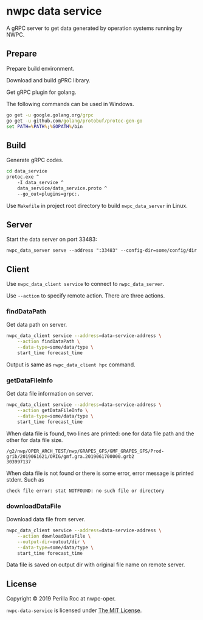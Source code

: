 # nwpc data service

A gRPC server to get data generated by operation systems running by NWPC.

## Prepare

Prepare build environment.

Download and build gPRC library. 

Get gRPC plugin for golang.

The following commands can be used in Windows.

```cmd
go get -u google.golang.org/grpc
go get -u github.com/golang/protobuf/protoc-gen-go
set PATH=%PATH%;%GOPATH%/bin
```

## Build

Generate gRPC codes.

```cmd
cd data_service
protoc.exe ^
    -I data_service ^
    data_service/data_service.proto ^
    --go_out=plugins=grpc:.
```

Use `Makefile` in project root directory to build `nwpc_data_server` in Linux.

## Server

Start the data server on port 33483:

```
nwpc_data_server serve --address ":33483" --config-dir=some/config/dir
```

## Client

Use `nwpc_data_client service` to connect to `nwpc_data_server`.

Use `--action` to specify remote action. There are three actions.

### findDataPath

Get data path on server.

```bash
nwpc_data_client service --address=data-service-address \
    --action findDataPath \
    --data-type=some/data/type \
    start_time forecast_time
```

Output is same as `nwpc_data_client hpc` command.

### getDataFileInfo

Get data file information on server.

```bash
nwpc_data_client service --address=data-service-address \
    --action getDataFileInfo \
    --data-type=some/data/type \
    start_time forecast_time
```

When data file is found, two lines are printed: one for data file path and the other for data file size.

```
/g2/nwp/OPER_ARCH_TEST/nwp/GRAPES_GFS/GMF_GRAPES_GFS/Prod-grib/2019061621/ORIG/gmf.gra.2019061700000.grb2
303997137
```

When data file is not found or there is some error, error message is printed stderr. Such as

```
check file error: stat NOTFOUND: no such file or directory
```

### downloadDataFile

Download data file from server.

```bash
nwpc_data_client service --address=data-service-address \
    --action downloadDataFile \
    --output-dir=outout/dir \
    --data-type=some/data/type \
    start_time forecast_time
```

Data file is saved on output dir with original file name on remote server.

## License

Copyright &copy; 2019 Perilla Roc at nwpc-oper.

`nwpc-data-service` is licensed under [The MIT License](https://opensource.org/licenses/MIT).